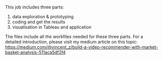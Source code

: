 This job includes three parts:
1. data exploration & prototyping
2. coding and get the results
3. visualisation in Tableau and application

The files include all the workfiles needed for these three parts.
For a detailed introduction, please visit my medium article on this topic: 
https://medium.com/@vincent_z/build-a-video-recommender-with-market-basket-analysis-511aca5df2f4
